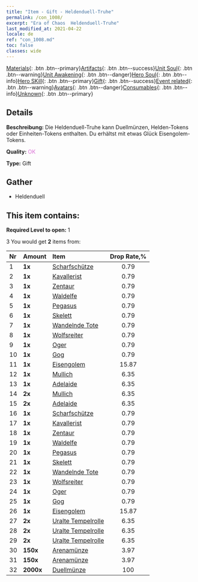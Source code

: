 ```yaml
---
title: "Item - Gift - Heldenduell-Truhe"
permalink: /con_1008/
excerpt: "Era of Chaos  Heldenduell-Truhe"
last_modified_at: 2021-04-22
locale: de
ref: "con_1008.md"
toc: false
classes: wide
---
```

 [Materials](/ItemsDE/){: .btn .btn--primary}[Artifacts](/ItemsDE/Artifacts/){: .btn .btn--success}[Unit Soul](/ItemsDE/UnitSoul/){: .btn .btn--warning}[Unit Awakening](/ItemsDE/UnitAwakening/){: .btn .btn--danger}[Hero Soul](/ItemsDE/HeroSoul/){: .btn .btn--info}[Hero SKill](/ItemsDE/HeroSkill/){: .btn .btn--primary}[Gift](/ItemsDE/Gift/){: .btn .btn--success}[Event related](/ItemsDE/Events/){: .btn .btn--warning}[Avatars](/ItemsDE/Avatars/){: .btn .btn--danger}[Consumables](/ItemsDE/Consumables/){: .btn .btn--info}[Unknown](/ItemsDE/Unknown/){: .btn .btn--primary}

## Details
 **Beschreibung:** Die Heldenduell-Truhe kann Duellmünzen, Helden-Tokens oder Einheiten-Tokens enthalten. Du erhältst mit etwas Glück Eisengolem-Tokens.

 **Quality:** <span style="color: #DA70D6">OK</span>

 **Type:** Gift

## Gather

*    Heldenduell 

## This item contains:

 **Required Level to open:** 1

 3 You would get **2** items  from:

  | Nr | Amount |     Item    | Drop Rate,% |
  |:---|:-------|:------------|:---------:|
  | 1 |  **1x** | [Scharfschütze](/de/Items/unt_191/) | 0.79 | 
  | 2 |  **1x** | [Kavallerist](/de/Items/unt_195/) | 0.79 | 
  | 3 |  **1x** | [Zentaur](/de/Items/unt_199/) | 0.79 | 
  | 4 |  **1x** | [Waldelfe](/de/Items/unt_201/) | 0.79 | 
  | 5 |  **1x** | [Pegasus](/de/Items/unt_202/) | 0.79 | 
  | 6 |  **1x** | [Skelett](/de/Items/unt_208/) | 0.79 | 
  | 7 |  **1x** | [Wandelnde Tote](/de/Items/unt_209/) | 0.79 | 
  | 8 |  **1x** | [Wolfsreiter](/de/Items/unt_218/) | 0.79 | 
  | 9 |  **1x** | [Oger](/de/Items/unt_220/) | 0.79 | 
  | 10 |  **1x** | [Gog](/de/Items/unt_227/) | 0.79 | 
  | 11 |  **1x** | [Eisengolem](/de/Items/unt_237/) | 15.87 | 
  | 12 |  **1x** | [Mullich](/de/Items/her_360/) | 6.35 | 
  | 13 |  **1x** | [Adelaide](/de/Items/her_359/) | 6.35 | 
  | 14 |  **2x** | [Mullich](/de/Items/her_360/) | 6.35 | 
  | 15 |  **2x** | [Adelaide](/de/Items/her_359/) | 6.35 | 
  | 16 |  **1x** | [Scharfschütze](/de/Items/unt_191/) | 0.79 | 
  | 17 |  **1x** | [Kavallerist](/de/Items/unt_195/) | 0.79 | 
  | 18 |  **1x** | [Zentaur](/de/Items/unt_199/) | 0.79 | 
  | 19 |  **1x** | [Waldelfe](/de/Items/unt_201/) | 0.79 | 
  | 20 |  **1x** | [Pegasus](/de/Items/unt_202/) | 0.79 | 
  | 21 |  **1x** | [Skelett](/de/Items/unt_208/) | 0.79 | 
  | 22 |  **1x** | [Wandelnde Tote](/de/Items/unt_209/) | 0.79 | 
  | 23 |  **1x** | [Wolfsreiter](/de/Items/unt_218/) | 0.79 | 
  | 24 |  **1x** | [Oger](/de/Items/unt_220/) | 0.79 | 
  | 25 |  **1x** | [Gog](/de/Items/unt_227/) | 0.79 | 
  | 26 |  **1x** | [Eisengolem](/de/Items/unt_237/) | 15.87 | 
  | 27 |  **2x** | [Uralte Tempelrolle](/de/Items/con_697/) | 6.35 | 
  | 28 |  **2x** | [Uralte Tempelrolle](/de/Items/con_697/) | 6.35 | 
  | 29 |  **2x** | [Uralte Tempelrolle](/de/Items/con_697/) | 6.35 | 
  | 30 |  **150x** | [Arenamünze](/de/Items/con_903/) | 3.97 | 
  | 31 |  **150x** | [Arenamünze](/de/Items/con_903/) | 3.97 | 
  | 32 |  **2000x** | [Duellmünze](/de/Items/con_907/) | 100 | 
